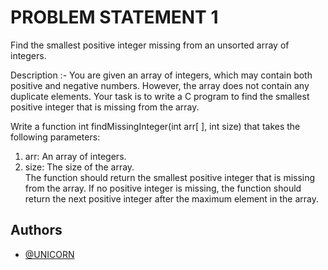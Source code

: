 
# PROBLEM STATEMENT 1

Find the smallest positive integer missing from an unsorted array of integers.

Description :-  You are given an array of integers, which may contain both positive and negative
numbers. However, the array does not contain any duplicate elements. Your task is to write a C
program to find the smallest positive integer that is missing from the array.

Write a function int findMissingInteger(int arr[ ], int size) that takes the following parameters:  
1. arr: An array of integers.  
2. size: The size of the array.  
The function should return the smallest positive integer that is missing from the array. If no
positive integer is missing, the function should return the next positive integer after the maximum
element in the array.





## Authors

- [@UNICORN](https://github.com/sahilgoyal7214)

